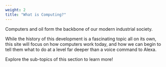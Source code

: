 ```yaml
---
weight: 2
title: "What is Computing?"
---
```


Computers and oil form the backbone of our modern industrial society.

While the history of this development is a fascinating topic all on its own, this site will focus on how computers work today, and how we can begin to tell them what to do at a level far deeper than a voice command to Alexa.

Explore the sub-topics of this section to learn more!